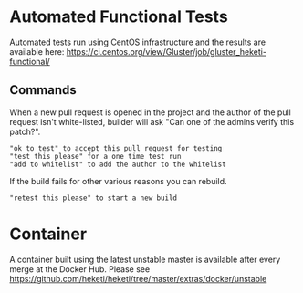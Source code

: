 # Automated Functional Tests
Automated tests run using CentOS infrastructure and the results are available here:
https://ci.centos.org/view/Gluster/job/gluster_heketi-functional/

## Commands
When a new pull request is opened in the project and the author of the pull request isn't white-listed, builder will ask "Can one of the admins verify this patch?".

    "ok to test" to accept this pull request for testing
    "test this please" for a one time test run
    "add to whitelist" to add the author to the whitelist

If the build fails for other various reasons you can rebuild.

    "retest this please" to start a new build


# Container
A container built using the latest unstable master is available after every merge at the Docker Hub. Please see https://github.com/heketi/heketi/tree/master/extras/docker/unstable
